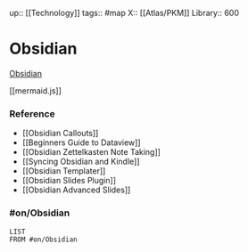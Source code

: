 up::  [[Technology]]
tags:: #map 
X:: [[Atlas/PKM]]
Library:: 600

# Obsidian

[Obsidian](https://obsidian.md/)

[[mermaid.js]]


### Reference

- [[Obsidian Callouts]]
- [[Beginners Guide to Dataview]]
- [[Obsidian Zettelkasten Note Taking]]
- [[Syncing Obsidian and Kindle]]
- [[Obsidian Templater]]
- [[Obsidian Slides Plugin]] 
- [[Obsidian Advanced Slides]]

### #on/Obsidian 
```dataview
LIST
FROM #on/Obsidian
```


